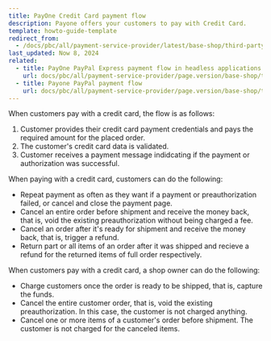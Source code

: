 ```yaml
---
title: PayOne Credit Card payment flow
description: Payone offers your customers to pay with Credit Card.
template: howto-guide-template
redirect_from:
  - /docs/pbc/all/payment-service-provider/latest/base-shop/third-party-integrations/payone/app-composition-platform-integration/payment-method-flows/payone-credit-card-payment-flow.html
last_updated: Now 8, 2024
related:
  - title: PayOne PayPal Express payment flow in headless applications
    url: docs/pbc/all/payment-service-provider/page.version/base-shop/third-party-integrations/payone/app-composition-platform-integration/payment-method-flows/payone-paypal-express-payment-flow-in-headless-applications.html
  - title: Payone PayPal payment flow
    url: docs/pbc/all/payment-service-provider/page.version/base-shop/third-party-integrations/payone/app-composition-platform-integration/payment-method-flows/payone-paypal-payment-flow.html    
---
```


When customers pay with a credit card, the flow is as follows:

1. Customer provides their credit card payment credentials and pays the required amount for the placed order.
2. The customer's credit card data is validated.
3. Customer receives a payment message indidcating if the payment or authorization was successful.

When paying with a credit card, customers can do the following:

- Repeat payment as often as they want if a payment or preauthorization failed, or cancel and close the payment page.
- Cancel an entire order before shipment and receive the money back, that is, void the existing preauthorization without being charged a fee.
- Cancel an order after it's ready for shipment and receive the money back, that is, trigger a refund.
- Return part or all items of an order after it was shipped and recieve a refund for the returned items of full order respectively.

When customers pay with a credit card, a shop owner can do the following:


- Charge customers once the order is ready to be shipped, that is, capture the funds.
- Cancel the entire customer order, that is, void the existing preauthorization. In this case, the customer is not charged anything.
- Cancel one or more items of a customer's order before shipment. The customer is not charged for the canceled items.
